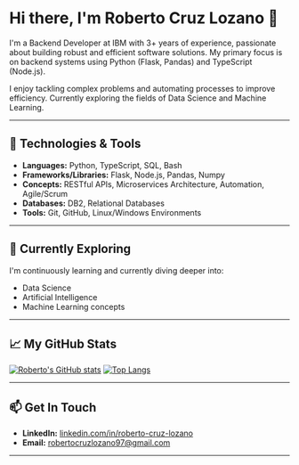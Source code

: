 # Hi there, I'm Roberto Cruz Lozano 👋

I'm a Backend Developer at IBM with 3+ years of experience, passionate about building robust and efficient software solutions. My primary focus is on backend systems using Python (Flask, Pandas) and TypeScript (Node.js).

I enjoy tackling complex problems and automating processes to improve efficiency. Currently exploring the fields of Data Science and Machine Learning.

---

## 🔧 Technologies & Tools

* **Languages:** Python, TypeScript, SQL, Bash
* **Frameworks/Libraries:** Flask, Node.js, Pandas, Numpy
* **Concepts:** RESTful APIs, Microservices Architecture, Automation, Agile/Scrum
* **Databases:** DB2, Relational Databases
* **Tools:** Git, GitHub, Linux/Windows Environments

---

## 🌱 Currently Exploring

I'm continuously learning and currently diving deeper into:
* Data Science
* Artificial Intelligence
* Machine Learning concepts

---

## 📈 My GitHub Stats

[![Roberto's GitHub stats](https://github-readme-stats.vercel.app/api?username=Tank3-TK3&show_icons=true&theme=chartreuse-dark)](https://github.com/anuraghazra/github-readme-stats)
[![Top Langs](https://github-readme-stats.vercel.app/api/top-langs/?username=Tank3-TK3&layout=compact&theme=chartreuse-dark&langs_count=5&hide=java,html,javascript,processing,jupyter%20notebook,matlab)](https://github.com/anuraghazra/github-readme-stats)

---

## 📫 Get In Touch

* **LinkedIn:** [linkedin.com/in/roberto-cruz-lozano](https://www.linkedin.com/in/roberto-cruz-lozano)
* **Email:** robertocruzlozano97@gmail.com

---
